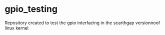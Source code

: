 # gpio_testing
Repository created to test the gpio interfacing in the scarthgap versionnoof linux kernel
